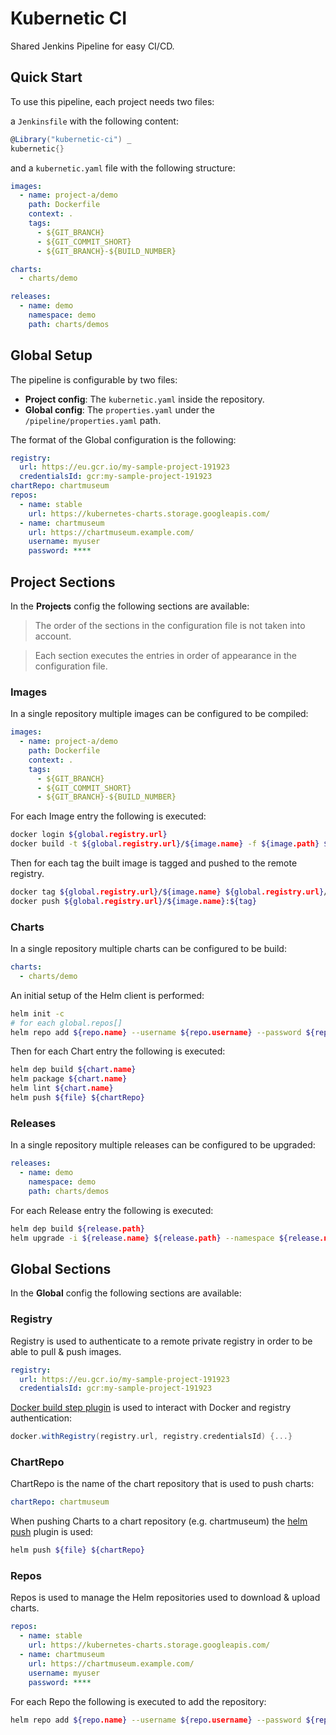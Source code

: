 # Kubernetic CI

Shared Jenkins Pipeline for easy CI/CD.

## Quick Start

To use this pipeline, each project needs two files:

a `Jenkinsfile` with the following content:

```groovy
@Library("kubernetic-ci") _
kubernetic{}
```

and a `kubernetic.yaml` file with the following structure:

```yaml
images:
  - name: project-a/demo
    path: Dockerfile
    context: .
    tags:
      - ${GIT_BRANCH}
      - ${GIT_COMMIT_SHORT}
      - ${GIT_BRANCH}-${BUILD_NUMBER}

charts:
  - charts/demo

releases:
  - name: demo
    namespace: demo
    path: charts/demos
```

## Global Setup

The pipeline is configurable by two files:

* **Project config**: The `kubernetic.yaml` inside the repository.
* **Global config**: The `properties.yaml` under the `/pipeline/properties.yaml` path.

The format of the Global configuration is the following:

```yaml
registry:
  url: https://eu.gcr.io/my-sample-project-191923
  credentialsId: gcr:my-sample-project-191923
chartRepo: chartmuseum
repos:
  - name: stable
    url: https://kubernetes-charts.storage.googleapis.com/
  - name: chartmuseum
    url: https://chartmuseum.example.com/
    username: myuser
    password: ****
```

## Project Sections

In the **Projects** config the following sections are available:

> The order of the sections in the configuration file is not taken into account.

> Each section executes the entries in order of appearance in the configuration file.

### Images

In a single repository multiple images can be configured to be compiled:

```yaml
images:
  - name: project-a/demo
    path: Dockerfile
    context: .
    tags:
      - ${GIT_BRANCH}
      - ${GIT_COMMIT_SHORT}
      - ${GIT_BRANCH}-${BUILD_NUMBER}
```

For each Image entry the following is executed:

```sh
docker login ${global.registry.url}
docker build -t ${global.registry.url}/${image.name} -f ${image.path} ${image.context}
```

Then for each tag the built image is tagged and pushed to the remote registry.

```sh
docker tag ${global.registry.url}/${image.name} ${global.registry.url}/${image.name}:${tag}
docker push ${global.registry.url}/${image.name}:${tag}
```

### Charts

In a single repository multiple charts can be configured to be build:

```yaml
charts:
  - charts/demo
```

An initial setup of the Helm client is performed:

```sh
helm init -c
# for each global.repos[]
helm repo add ${repo.name} --username ${repo.username} --password ${repo.password} ${repo.url}
```

Then for each Chart entry the following is executed:

```sh
helm dep build ${chart.name}
helm package ${chart.name}
helm lint ${chart.name}
helm push ${file} ${chartRepo}
```

### Releases

In a single repository multiple releases can be configured to be upgraded:

```yaml
releases:
  - name: demo
    namespace: demo
    path: charts/demos
```

For each Release entry the following is executed:

```sh
helm dep build ${release.path}
helm upgrade -i ${release.name} ${release.path} --namespace ${release.namespace}
```

## Global Sections

In the **Global** config the following sections are available:

### Registry

Registry is used to authenticate to a remote private registry in order to be able to pull & push images.

```yaml
registry:
  url: https://eu.gcr.io/my-sample-project-191923
  credentialsId: gcr:my-sample-project-191923
```

[Docker build step plugin] is used to interact with Docker and registry authentication:

```groovy
docker.withRegistry(registry.url, registry.credentialsId) {...}
```

[Docker build step plugin]: https://wiki.jenkins.io/display/JENKINS/Docker+build+step+plugin

### ChartRepo

ChartRepo is the name of the chart repository that is used to push charts:

```yaml
chartRepo: chartmuseum
```

When pushing Charts to a chart repository (e.g. chartmuseum) the [helm push] plugin is used:

```sh
helm push ${file} ${chartRepo}
```

[helm push]: https://github.com/chartmuseum/helm-push

### Repos

Repos is used to manage the Helm repositories used to download & upload charts.

```yaml
repos:
  - name: stable
    url: https://kubernetes-charts.storage.googleapis.com/
  - name: chartmuseum
    url: https://chartmuseum.example.com/
    username: myuser
    password: ****
```

For each Repo the following is executed to add the repository:

```sh
helm repo add ${repo.name} --username ${repo.username} --password ${repo.password} ${repo.url}
```
